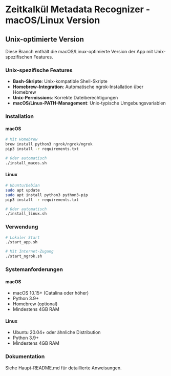 # Zeitkalkül Metadata Recognizer - macOS/Linux Version

## Unix-optimierte Version

Diese Branch enthält die macOS/Linux-optimierte Version der App mit Unix-spezifischen Features.

### Unix-spezifische Features

- **Bash-Skripte**: Unix-kompatible Shell-Skripte
- **Homebrew-Integration**: Automatische ngrok-Installation über Homebrew
- **Unix-Permissions**: Korrekte Dateiberechtigungen
- **macOS/Linux-PATH-Management**: Unix-typische Umgebungsvariablen

### Installation

#### macOS
```bash
# Mit Homebrew
brew install python3 ngrok/ngrok/ngrok
pip3 install -r requirements.txt

# Oder automatisch
./install_macos.sh
```

#### Linux
```bash
# Ubuntu/Debian
sudo apt update
sudo apt install python3 python3-pip
pip3 install -r requirements.txt

# Oder automatisch
./install_linux.sh
```

### Verwendung

```bash
# Lokaler Start
./start_app.sh

# Mit Internet-Zugang
./start_ngrok.sh
```

### Systemanforderungen

#### macOS
- macOS 10.15+ (Catalina oder höher)
- Python 3.9+
- Homebrew (optional)
- Mindestens 4GB RAM

#### Linux
- Ubuntu 20.04+ oder ähnliche Distribution
- Python 3.9+
- Mindestens 4GB RAM

### Dokumentation

Siehe Haupt-README.md für detaillierte Anweisungen.
